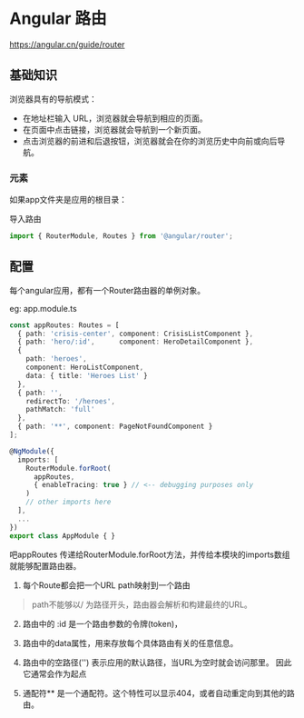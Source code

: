 
# Angular 路由

https://angular.cn/guide/router

## 基础知识

浏览器具有的导航模式：
* 在地址栏输入 URL，浏览器就会导航到相应的页面。
* 在页面中点击链接，浏览器就会导航到一个新页面。
* 点击浏览器的前进和后退按钮，浏览器就会在你的浏览历史中向前或向后导航。

### <base href> 元素

如果app文件夹是应用的根目录：
>
<base href="/">


导入路由
```ts
import { RouterModule, Routes } from '@angular/router';
```


## 配置
每个angular应用，都有一个Router路由器的单例对象。

eg: app.module.ts

``` ts
const appRoutes: Routes = [
  { path: 'crisis-center', component: CrisisListComponent },
  { path: 'hero/:id',      component: HeroDetailComponent },
  {
    path: 'heroes',
    component: HeroListComponent,
    data: { title: 'Heroes List' }
  },
  { path: '',
    redirectTo: '/heroes',
    pathMatch: 'full'
  },
  { path: '**', component: PageNotFoundComponent }
];

@NgModule({
  imports: [
    RouterModule.forRoot(
      appRoutes,
      { enableTracing: true } // <-- debugging purposes only
    )
    // other imports here
  ],
  ...
})
export class AppModule { }
```
吧appRoutes 传递给RouterModule.forRoot方法，并传给本模块的imports数组就能够配置路由器。

1. 每个Route都会把一个URL path映射到一个路由
> path不能够以/ 为路径开头，路由器会解析和构建最终的URL。

2. 路由中的 :id 是一个路由参数的令牌(token)，

3. 路由中的data属性，用来存放每个具体路由有关的任意信息。

4. 路由中的空路径('') 表示应用的默认路径，当URL为空时就会访问那里。 因此它通常会作为起点

5. 通配符** 是一个通配符。这个特性可以显示404，或者自动重定向到其他的路由。




